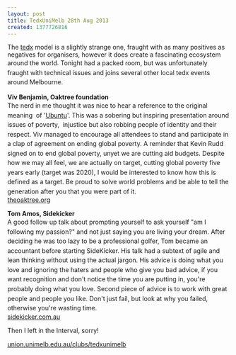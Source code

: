 ```yaml
---
layout: post
title: TedxUniMelb 28th Aug 2013
created: 1377726816
---
```

<p>The <a href="http://www.ted.com/tedx" target="_blank">tedx</a> model is a slightly strange one, fraught with as many positives as negatives for organisers, however it does create a fascinating ecosystem around the world.&nbsp;<span style="line-height: 1.538em;">Tonight had a packed room, but was unfortunately fraught with technical issues and joins several other local tedx events around Melbourne.</span></p><p><strong>Viv Benjamin, Oaktree foundation</strong><br /><span style="line-height: 1.538em;">The nerd in me thought it was nice to hear a reference to the original meaning&nbsp; of &#39;<a href="http://en.wikipedia.org/wiki/Ubuntu" target="_blank">Ubuntu</a>&#39;. This was a sobering but inspiring presentation around issues of poverty,&nbsp; injustice but also robbing people of identity and their respect. Viv managed to encourage all attendees to stand and participate in a clap of agreement on ending global poverty. A reminder that Kevin Rudd signed on to end global poverty, unyet we are cutting aid budgets. Despite how we may all feel, we are actually on target, cutting global poverty five years early (target was 2020), I would be interested to know how this is defined as a target. Be proud to solve world problems and be able to tell the generation after you that you were part of it.</span><br /><a href="http://theoaktree.org/" target="_blank">theoaktree.org</a></p><p><strong>Tom Amos, Sidekicker</strong><br /><span style="line-height: 1.538em;">A good follow up talk about prompting yourself to ask yourself &quot;am I following my passion?&quot; and not just saying you are living your dream. After deciding he was too lazy to be a professional golfer, Tom became an accountant before starting SideKicker. His talk had a subtext of agile and lean thinking without using the actual jargon. His advice is doing what you love and ignoring the haters and people who give you bad advice, if you want recognition and don&#39;t notice the time you are putting in, you&#39;re probably doing what you love. Second piece of advice is to work with great people and people you like. Don&#39;t just fail, but look at why you failed, otherwise you&#39;re wasting time.</span><br /><a href="https://www.sidekicker.com.au/" target="_blank">sidekicker.com.au</a></p><p>Then I left in the Interval, sorry!</p><p><a href="http://union.unimelb.edu.au/clubs/tedxunimelb" target="_blank">union.unimelb.edu.au/clubs/tedxunimelb</a></p><p>&nbsp;</p>
